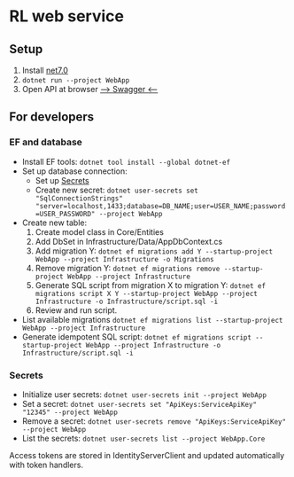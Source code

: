 # RL web service

## Setup
1. Install [net7.0](https://dotnet.microsoft.com/en-us/download/dotnet/7.0)
2. `dotnet run --project WebApp`
3. Open API at browser [--> Swagger <--](http://localhost:5220/swagger)


## For developers

### EF and database
* Install EF tools: `dotnet tool install --global dotnet-ef`
* Set up database connection:
    * Set up [Secrets](#secrets)
    * Create new secret: `dotnet user-secrets set "SqlConnectionStrings" "server=localhost,1433;database=DB_NAME;user=USER_NAME;password=USER_PASSWORD" --project WebApp`
* Create new table:
    1. Create model class in Core/Entities
    2. Add DbSet in Infrastructure/Data/AppDbContext.cs
    3. Add migration Y: `dotnet ef migrations add Y --startup-project WebApp --project Infrastructure -o Migrations`
    4. Remove migration Y: `dotnet ef migrations remove --startup-project WebApp --project Infrastructure`
    5. Generate SQL script from migration X to migration Y: `dotnet ef migrations script X Y --startup-project WebApp --project Infrastructure -o Infrastructure/script.sql -i`
    6. Review and run script.
* List available migrations `dotnet ef migrations list --startup-project WebApp --project Infrastructure`
* Generate idempotent SQL script: `dotnet ef migrations script --startup-project WebApp --project Infrastructure -o Infrastructure/script.sql -i`

### Secrets
* Initialize user secrets: `dotnet user-secrets init --project WebApp`
* Set a secret: `dotnet user-secrets set "ApiKeys:ServiceApiKey" "12345" --project WebApp`
* Remove a secret: `dotnet user-secrets remove "ApiKeys:ServiceApiKey" --project WebApp`
* List the secrets: `dotnet user-secrets list --project WebApp.Core`

Access tokens are stored in IdentityServerClient and updated automatically with token handlers.